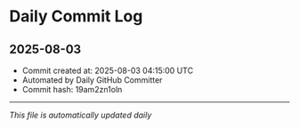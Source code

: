 # Daily Commit Log

## 2025-08-03

- Commit created at: 2025-08-03 04:15:00 UTC
- Automated by Daily GitHub Committer
- Commit hash: 19am2zn1oln

---
*This file is automatically updated daily*